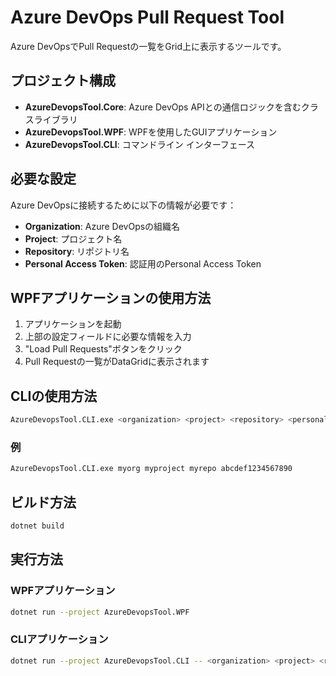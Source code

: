 # Azure DevOps Pull Request Tool

Azure DevOpsでPull Requestの一覧をGrid上に表示するツールです。

## プロジェクト構成

- **AzureDevopsTool.Core**: Azure DevOps APIとの通信ロジックを含むクラスライブラリ
- **AzureDevopsTool.WPF**: WPFを使用したGUIアプリケーション
- **AzureDevopsTool.CLI**: コマンドライン インターフェース

## 必要な設定

Azure DevOpsに接続するために以下の情報が必要です：

- **Organization**: Azure DevOpsの組織名
- **Project**: プロジェクト名
- **Repository**: リポジトリ名
- **Personal Access Token**: 認証用のPersonal Access Token

## WPFアプリケーションの使用方法

1. アプリケーションを起動
2. 上部の設定フィールドに必要な情報を入力
3. "Load Pull Requests"ボタンをクリック
4. Pull Requestの一覧がDataGridに表示されます

## CLIの使用方法

```bash
AzureDevopsTool.CLI.exe <organization> <project> <repository> <personal-access-token>
```

### 例
```bash
AzureDevopsTool.CLI.exe myorg myproject myrepo abcdef1234567890
```

## ビルド方法

```bash
dotnet build
```

## 実行方法

### WPFアプリケーション
```bash
dotnet run --project AzureDevopsTool.WPF
```

### CLIアプリケーション
```bash
dotnet run --project AzureDevopsTool.CLI -- <organization> <project> <repository> <pat>
```